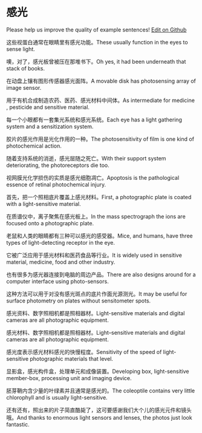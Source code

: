 # 感光

Please help us improve the quality of example sentences! [Edit on Github](https://github.com/jiyushe/jiyu-example-sentence-source/blob/main/chinese/ganguang.md)

<p><span class="chinese">这些视蛋白通常在眼睛里有感光功能。</span><span class="english">These usually function in the eyes to sense light.</span></p>

<p><span class="chinese">噢，对了，感光板曾被压在那堆书下。</span><span class="english">Oh yes, it had been underneath that stack of books.</span></p>

<p><span class="chinese">在动盘上镶有图形传感器感光面阵。</span><span class="english">A movable disk has photosensing array of image sensor.</span></p>

<p><span class="chinese">用于有机合成制造农药、医药、感光材料中间体。</span><span class="english">As intermediate for medicine , pesticide and sensitive material.</span></p>

<p><span class="chinese">每一个小眼都有一套集光系统和感光系统。</span><span class="english">Each eye has a light gathering system and a sensitization system.</span></p>

<p><span class="chinese">胶片的感光作用是光化作用的一种。</span><span class="english">The photosensitivity of film is one kind of photochemical action.</span></p>

<p><span class="chinese">随着支持系统的消逝，感光层随之死亡。</span><span class="english">With their support system deteriorating, the photoreceptors die too.</span></p>

<p><span class="chinese">视网膜光化学损伤的实质是感光细胞凋亡。</span><span class="english">Apoptosis is the pathological essence of retinal photochemical injury.</span></p>

<p><span class="chinese">首先，把一个照相底片覆盖上感光材料。</span><span class="english">First, a photographic plate is coated with a light-sensitive material.</span></p>

<p><span class="chinese">在质谱仪中，离子聚焦在感光板上。</span><span class="english">In the mass spectrograph the ions are focused onto a photographic plate.</span></p>

<p><span class="chinese">老鼠和人类的眼睛都有三种可以感光的感受器。</span><span class="english">Mice, and humans, have three types of light-detecting receptor in the eye.</span></p>

<p><span class="chinese">它被广泛应用于感光材料和医药食品等行业。</span><span class="english">It is widely used in sensitive material, medicine, food and other industry.</span></p>

<p><span class="chinese">也有很多为感光器连接到电脑的周边产品。</span><span class="english">There are also designs around for a computer interface using photo-sensors.</span></p>

<p><span class="chinese">这种方法可以用于对没有感光斑点的底片作面光源测光。</span><span class="english">It may be useful for surface photometry on plates without sensitometer spots.</span></p>

<p><span class="chinese">感光资料、数字照相机都是照相器材。</span><span class="english">Light-sensitive materials and digital cameras are all photographic equipment.</span></p>

<p><span class="chinese">感光材料、数字照相机都是照相器材。</span><span class="english">Light–sensitive materials and digital cameras are all photographic equipment.</span></p>

<p><span class="chinese">感光度表示感光材料感光的快慢程度。</span><span class="english">Sensitivity of the speed of light-sensitive photographic materials that level.</span></p>

<p><span class="chinese">显影盒，感光构件盒，处理单元和成像装置。</span><span class="english">Developing box, light-sensitive member-box, processing unit and imaging device.</span></p>

<p><span class="chinese">胚芽鞘内含少量的叶绿素并且通常是感光的。</span><span class="english">The coleoptile contains very little chlorophyll and is usually light-sensitive.</span></p>

<p><span class="chinese">还有还有，照出来的片子简直酷毙了，这可要感谢我们大个儿的感光元件和镜头哦。</span><span class="english">And thanks to enormous light sensors and lenses, the photos just look fantastic.</span></p>

